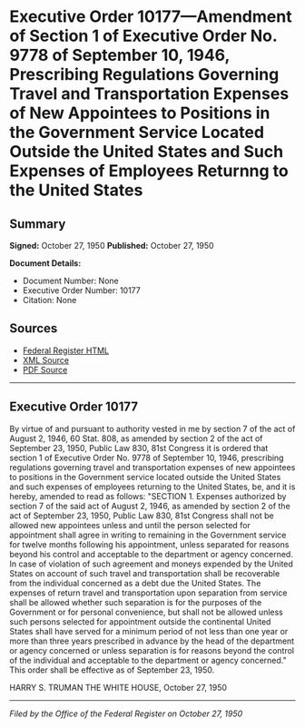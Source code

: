 # Executive Order 10177—Amendment of Section 1 of Executive Order No. 9778 of September 10, 1946, Prescribing Regulations Governing Travel and Transportation Expenses of New Appointees to Positions in the Government Service Located Outside the United States and Such Expenses of Employees Returnng to the United States

## Summary

**Signed:** October 27, 1950
**Published:** October 27, 1950

**Document Details:**
- Document Number: None
- Executive Order Number: 10177
- Citation: None

## Sources
- [Federal Register HTML](https://www.presidency.ucsb.edu/documents/executive-order-10177-amendment-section-1-executive-order-no-9778-september-10-1946)
- [XML Source](None)
- [PDF Source](None)

---

## Executive Order 10177

By virtue of and pursuant to authority vested in me by section 7 of the act of August 2, 1946, 60 Stat. 808, as amended by section 2 of the act of September 23, 1950, Public Law 830, 81st Congress it is ordered that section 1 of Executive Order No. 9778 of September 10, 1946, prescribing regulations governing travel and transportation expenses of new appointees to positions in the Government service located outside the United States and such expenses of employees returning to the United States, be, and it is hereby, amended to read as follows:
"SECTION 1. Expenses authorized by section 7 of the said act of August 2, 1946, as amended by section 2 of the act of September 23, 1950, Public Law 830, 81st Congress shall not be allowed new appointees unless and until the person selected for appointment shall agree in writing to remaining in the Government service for twelve months following his appointment, unless separated for reasons beyond his control and acceptable to the department or agency concerned. In case of violation of such agreement and moneys expended by the United States on account of such travel and transportation shall be recoverable from the individual concerned as a debt due the United States. The expenses of return travel and transportation upon separation from service shall be allowed whether such separation is for the purposes of the Government or for personal convenience, but shall not be allowed unless such persons selected for appointment outside the continental United States shall have served for a minimum period of not less than one year or more than three years prescribed in advance by the head of the department or agency concerned or unless separation is for reasons beyond the control of the individual and acceptable to the department or agency concerned."
This order shall be effective as of September 23, 1950.

HARRY S. TRUMAN
THE WHITE HOUSE,
October 27, 1950

---

*Filed by the Office of the Federal Register on October 27, 1950*
